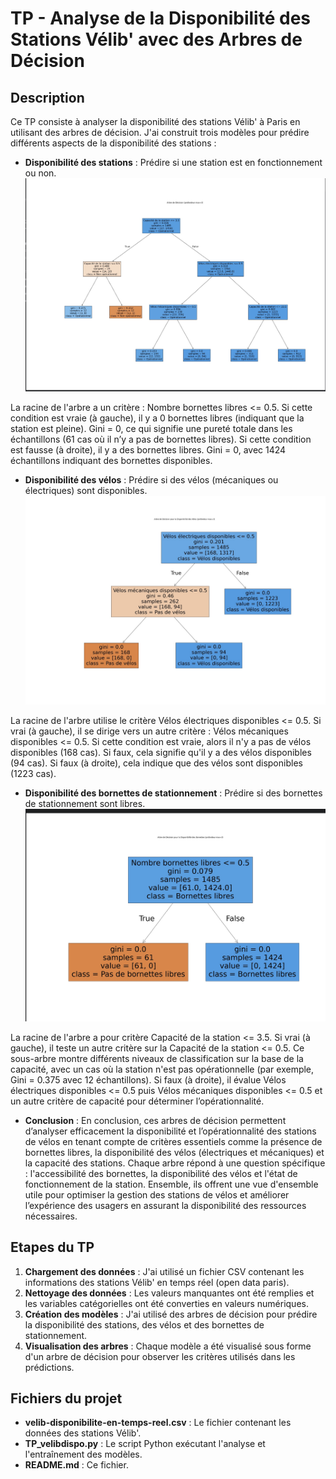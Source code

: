 # TP - Analyse de la Disponibilité des Stations Vélib' avec des Arbres de Décision

## Description
Ce TP consiste à analyser la disponibilité des stations Vélib' à Paris en utilisant des arbres de décision. 
 J'ai construit trois modèles pour prédire différents aspects de la disponibilité des stations :

- **Disponibilité des stations** : Prédire si une station est en fonctionnement ou non.
![Disponibilité des stations](arbre_station.jpg)

La racine de l'arbre a un critère : Nombre bornettes libres <= 0.5.
Si cette condition est vraie (à gauche), il y a 0 bornettes libres (indiquant que la station est pleine).
Gini = 0, ce qui signifie une pureté totale dans les échantillons (61 cas où il n’y a pas de bornettes libres).
Si cette condition est fausse (à droite), il y a des bornettes libres.
Gini = 0, avec 1424 échantillons indiquant des bornettes disponibles.

- **Disponibilité des vélos** : Prédire si des vélos (mécaniques ou électriques) sont disponibles.
![Disponibilité des vélos](dispovelo.jpg)

La racine de l'arbre utilise le critère Vélos électriques disponibles <= 0.5.
Si vrai (à gauche), il se dirige vers un autre critère : Vélos mécaniques disponibles <= 0.5.
Si cette condition est vraie, alors il n'y a pas de vélos disponibles (168 cas).
Si faux, cela signifie qu'il y a des vélos disponibles (94 cas).
Si faux (à droite), cela indique que des vélos sont disponibles (1223 cas).

- **Disponibilité des bornettes de stationnement** : Prédire si des bornettes de stationnement sont libres.
![Disponibilité des bornettes](dispobornette.jpg)

La racine de l'arbre a pour critère Capacité de la station <= 3.5.
Si vrai (à gauche), il teste un autre critère sur la Capacité de la station <= 0.5.
Ce sous-arbre montre différents niveaux de classification sur la base de la capacité, avec un cas où la station n'est pas opérationnelle (par exemple, Gini = 0.375 avec 12 échantillons).
Si faux (à droite), il évalue Vélos électriques disponibles <= 0.5 puis Vélos mécaniques disponibles <= 0.5 et un autre critère de capacité pour déterminer l’opérationnalité.


- **Conclusion** :
En conclusion, ces arbres de décision permettent d’analyser efficacement la disponibilité et l’opérationnalité des stations de vélos en tenant compte de critères essentiels comme la présence de bornettes libres, la disponibilité des vélos (électriques et mécaniques) et la capacité des stations. Chaque arbre répond à une question spécifique : l'accessibilité des bornettes, la disponibilité des vélos et l'état de fonctionnement de la station. Ensemble, ils offrent une vue d'ensemble utile pour optimiser la gestion des stations de vélos et améliorer l’expérience des usagers en assurant la disponibilité des ressources nécessaires.

## Etapes du TP
1. **Chargement des données** : J'ai utilisé un fichier CSV contenant les informations des stations Vélib' en temps réel (open data paris).
2. **Nettoyage des données** : Les valeurs manquantes ont été remplies et les variables catégorielles ont été converties en valeurs numériques.
3. **Création des modèles** : J'ai utilisé des arbres de décision pour prédire la disponibilité des stations, des vélos et des bornettes de stationnement.
4. **Visualisation des arbres** : Chaque modèle a été visualisé sous forme d'un arbre de décision pour observer les critères utilisés dans les prédictions.

## Fichiers du projet
- **velib-disponibilite-en-temps-reel.csv** : Le fichier contenant les données des stations Vélib'.
- **TP_velibdispo.py** : Le script Python exécutant l'analyse et l'entraînement des modèles.
- **README.md** : Ce fichier.
